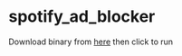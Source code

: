 # spotify_ad_blocker
Download binary from [here](https://github.com/Night-Hunter-NF/spotify_ad_blocker/releases/tag/1.0.0)
then click to run


